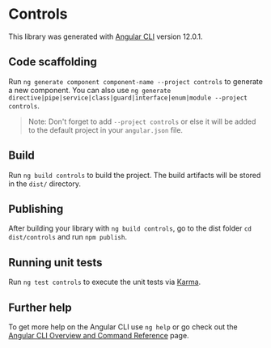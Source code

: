 # Controls

This library was generated with [Angular CLI](https://github.com/angular/angular-cli) version 12.0.1.

## Code scaffolding

Run `ng generate component component-name --project controls` to generate a new component. You can also use `ng generate directive|pipe|service|class|guard|interface|enum|module --project controls`.
> Note: Don't forget to add `--project controls` or else it will be added to the default project in your `angular.json` file. 

## Build

Run `ng build controls` to build the project. The build artifacts will be stored in the `dist/` directory.

## Publishing

After building your library with `ng build controls`, go to the dist folder `cd dist/controls` and run `npm publish`.

## Running unit tests

Run `ng test controls` to execute the unit tests via [Karma](https://karma-runner.github.io).

## Further help

To get more help on the Angular CLI use `ng help` or go check out the [Angular CLI Overview and Command Reference](https://angular.io/cli) page.
